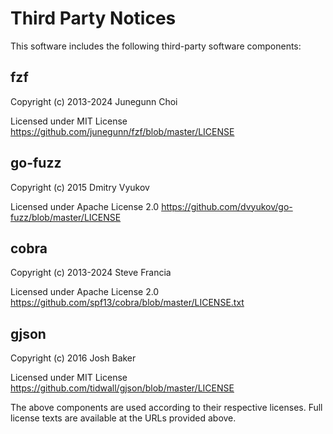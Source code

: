 # Third Party Notices

This software includes the following third-party software components:

## fzf

Copyright (c) 2013-2024 Junegunn Choi

Licensed under MIT License
https://github.com/junegunn/fzf/blob/master/LICENSE

## go-fuzz

Copyright (c) 2015 Dmitry Vyukov

Licensed under Apache License 2.0
https://github.com/dvyukov/go-fuzz/blob/master/LICENSE

## cobra

Copyright (c) 2013-2024 Steve Francia

Licensed under Apache License 2.0
https://github.com/spf13/cobra/blob/master/LICENSE.txt

## gjson

Copyright (c) 2016 Josh Baker

Licensed under MIT License
https://github.com/tidwall/gjson/blob/master/LICENSE

The above components are used according to their respective licenses. Full license texts are available at the URLs provided above.